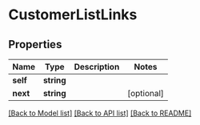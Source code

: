 # CustomerListLinks

## Properties
Name | Type | Description | Notes
------------ | ------------- | ------------- | -------------
**self** | **string** |  | 
**next** | **string** |  | [optional] 

[[Back to Model list]](../../README.md#documentation-for-models) [[Back to API list]](../../README.md#documentation-for-api-endpoints) [[Back to README]](../../README.md)

